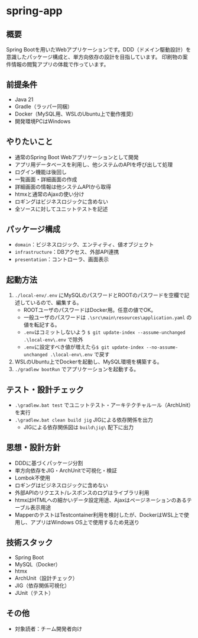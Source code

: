 # spring-app

## 概要

Spring Bootを用いたWebアプリケーションです。DDD（ドメイン駆動設計）を意識したパッケージ構成と、単方向依存の設計を目指しています。
印刷物の案件情報の閲覧アプリの体裁で作っています。

## 前提条件

- Java 21
- Gradle（ラッパー同梱）
- Docker（MySQL用、WSLのUbuntu上で動作推奨）
- 開発環境PCはWindows

## やりたいこと

- 通常のSpring Boot Webアプリケーションとして開発
- アプリ用データベースを利用し、他システムのAPIを呼び出して処理
- ログイン機能は後回し
- 一覧画面・詳細画面の作成
- 詳細画面の情報は他システムAPIから取得
- htmxと通常のAjaxの使い分け
- ロギングはビジネスロジックに含めない
- 全ソースに対してユニットテストを記述

## パッケージ構成

- `domain`：ビジネスロジック、エンティティ、値オブジェクト
- `infrastructure`：DBアクセス、外部API連携
- `presentation`：コントローラ、画面表示

## 起動方法

1. `./local-env/.env` にMySQLのパスワードとROOTのパスワードを空欄で記述しているので、編集する。
    - ROOTユーザのパスワードはDocker用。任意の値でOK。
    - 一般ユーザのパスワードは `.\src\main\resources\application.yaml` の値を転記する。
    - `.env`はコミットしないよう `$ git update-index --assume-unchanged .\local-env\.env` で除外
    - `.env`に設定すべき値が増えたら`$ git update-index --no-assume-unchanged .\local-env\.env` で戻す
2. WSLのUbuntu上でDockerを起動し、MySQL環境を構築する。
3. `./gradlew bootRun` でアプリケーションを起動する。

## テスト・設計チェック

- `.\gradlew.bat test` でユニットテスト・アーキテクチャルール（ArchUnit）を実行
- `.\gradlew.bat clean build jig` JIGによる依存関係を出力
  - JIGによる依存関係図は `build\jig\` 配下に出力

## 思想・設計方針

- DDDに基づくパッケージ分割
- 単方向依存をJIG・ArchUnitで可視化・検証
- Lombok不使用
- ロギングはビジネスロジックに含めない
- 外部APIのリクエスト/レスポンスのログはライブラリ利用
- htmxはHTMLへの細かいデータ設定用途、Ajaxはページネーションのあるテーブル表示用途
- MapperのテストはTestcontainer利用を検討したが、DockerはWSL上で使用し、アプリはWindows OS上で使用するため見送り

## 技術スタック

- Spring Boot
- MySQL（Docker）
- htmx
- ArchUnit（設計チェック）
- JIG（依存関係可視化）
- JUnit（テスト）

## その他

- 対象読者：チーム開発者向け
